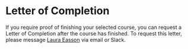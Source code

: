 # Letter of Completion
If you require proof of finishing your selected course, you can request a Letter of Completion after the course has finished. 
To request this letter, please message [Laura Easson](mailto:laura.easson@junocollege.com) via email or Slack. 
